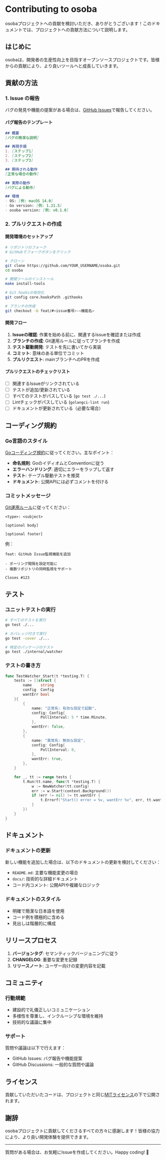 # Contributing to osoba

osobaプロジェクトへの貢献を検討いただき、ありがとうございます！このドキュメントでは、プロジェクトへの貢献方法について説明します。

## はじめに

osobaは、開発者の生産性向上を目指すオープンソースプロジェクトです。皆様からの貢献により、より良いツールへと成長していきます。

## 貢献の方法

### 1. Issue の報告

バグの発見や機能の提案がある場合は、[GitHub Issues](https://github.com/douhashi/osoba/issues)で報告してください。

#### バグ報告のテンプレート

```markdown
## 概要
[バグの簡潔な説明]

## 再現手順
1. [ステップ1]
2. [ステップ2]
3. [ステップ3]

## 期待される動作
[正常な場合の動作]

## 実際の動作
[バグによる動作]

## 環境
- OS: [例: macOS 14.0]
- Go version: [例: 1.21.5]
- osoba version: [例: v0.1.0]
```

### 2. プルリクエストの作成

#### 開発環境のセットアップ

```bash
# リポジトリのフォーク
# GitHubでフォークボタンをクリック

# クローン
git clone https://github.com/YOUR_USERNAME/osoba.git
cd osoba

# 開発ツールのインストール
make install-tools

# Git hooksの有効化
git config core.hooksPath .githooks

# ブランチの作成
git checkout -b feat/#<issue番号>-<機能名>
```

#### 開発フロー

1. **Issueの確認**: 作業を始める前に、関連するIssueを確認または作成
2. **ブランチの作成**: Git運用ルールに従ってブランチを作成
3. **テスト駆動開発**: テストを先に書いてから実装
4. **コミット**: 意味のある単位でコミット
5. **プルリクエスト**: mainブランチへのPRを作成

#### プルリクエストのチェックリスト

- [ ] 関連するIssueがリンクされている
- [ ] テストが追加/更新されている
- [ ] すべてのテストがパスしている (`go test ./...`)
- [ ] Lintチェックがパスしている (`golangci-lint run`)
- [ ] ドキュメントが更新されている（必要な場合）

## コーディング規約

### Go言語のスタイル

[Goコーディング規約](docs/development/go-coding-standards.md)に従ってください。主なポイント：

- **命名規則**: GoのイディオムとConventionに従う
- **エラーハンドリング**: 適切にエラーをラップして返す
- **テスト**: テーブル駆動テストを推奨
- **ドキュメント**: 公開APIには必ずコメントを付ける

### コミットメッセージ

[Git運用ルール](docs/development/git-instructions.md)に従ってください：

```
<type>: <subject>

[optional body]

[optional footer]
```

例：
```
feat: GitHub Issue監視機能を追加

- ポーリング間隔を設定可能に
- 複数リポジトリの同時監視をサポート

Closes #123
```

## テスト

### ユニットテストの実行

```bash
# すべてのテストを実行
go test ./...

# カバレッジ付きで実行
go test -cover ./...

# 特定のパッケージのテスト
go test ./internal/watcher
```

### テストの書き方

```go
func TestWatcher_Start(t *testing.T) {
    tests := []struct {
        name    string
        config  Config
        wantErr bool
    }{
        {
            name: "正常系: 有効な設定で起動",
            config: Config{
                PollInterval: 5 * time.Minute,
            },
            wantErr: false,
        },
        {
            name: "異常系: 無効な設定",
            config: Config{
                PollInterval: 0,
            },
            wantErr: true,
        },
    }

    for _, tt := range tests {
        t.Run(tt.name, func(t *testing.T) {
            w := NewWatcher(tt.config)
            err := w.Start(context.Background())
            if (err != nil) != tt.wantErr {
                t.Errorf("Start() error = %v, wantErr %v", err, tt.wantErr)
            }
        })
    }
}
```

## ドキュメント

### ドキュメントの更新

新しい機能を追加した場合は、以下のドキュメントの更新を検討してください：

- `README.md`: 主要な機能変更の場合
- `docs/`: 技術的な詳細ドキュメント
- コード内コメント: 公開APIや複雑なロジック

### ドキュメントのスタイル

- 明確で簡潔な日本語を使用
- コード例を積極的に含める
- 見出しは階層的に構成

## リリースプロセス

1. **バージョンタグ**: セマンティックバージョニングに従う
2. **CHANGELOG**: 重要な変更を記録
3. **リリースノート**: ユーザー向けの変更内容を記載

## コミュニティ

### 行動規範

- 建設的で礼儀正しいコミュニケーション
- 多様性を尊重し、インクルーシブな環境を維持
- 技術的な議論に集中

### サポート

質問や議論は以下で行えます：

- GitHub Issues: バグ報告や機能提案
- GitHub Discussions: 一般的な質問や議論

## ライセンス

貢献していただいたコードは、プロジェクトと同じ[MITライセンス](LICENSE)の下で公開されます。

## 謝辞

osobaプロジェクトに貢献してくださるすべての方々に感謝します！皆様の協力により、より良い開発体験を提供できます。

---

質問がある場合は、お気軽にIssueを作成してください。Happy coding! 🚀